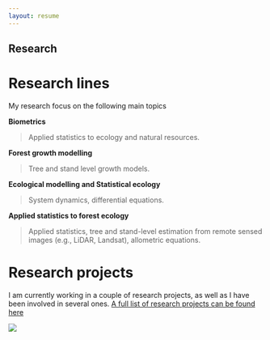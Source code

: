 ```yaml
---
layout: resume
---
```

## Research

# Research lines

My research focus on the following main topics

__Biometrics__

> Applied statistics to ecology and natural resources.

__Forest growth modelling__

> Tree and stand level growth models.

__Ecological modelling and Statistical ecology__

> System dynamics, differential equations.

__Applied statistics to forest ecology__

> Applied statistics, tree and stand-level estimation from remote sensed images (e.g., LiDAR, Landsat), allometric equations.


# Research projects

I am currently working in a couple of research projects, as well as I have been involved in several ones. [A full list of research projects can be found here](./resproj.md)


![](images/droneYo.JPG)


<!-- ### Footer
Last updated: August 2020 -->

